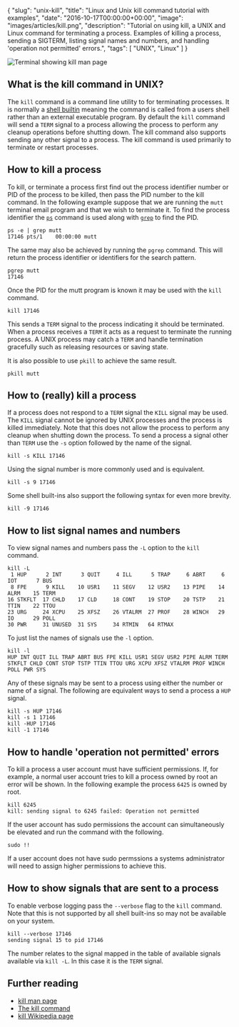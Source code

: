 {
  "slug": "unix-kill",
  "title": "Linux and Unix kill command tutorial with examples",
  "date": "2016-10-17T00:00:00+00:00",
  "image": "images/articles/kill.png",
  "description": "Tutorial on using kill, a UNIX and Linux command for terminating a process. Examples of killing a process, sending a SIGTERM, listing signal names and numbers, and handling 'operation not permitted' errors.",
  "tags": [
    "UNIX",
    "Linux"
  ]
}

![Terminal showing kill man page][2]

## What is the kill command in UNIX?

The `kill` command is a command line utility to for terminating processes. It is normally a [shell builtin][3] meaning the command is called from a users shell rather than an external executable program. By default the `kill` command will send a `TERM` signal to a process allowing the process to perform any cleanup operations before shutting down. The kill command also supports sending any other signal to a process. The kill command is used primarily to terminate or restart processes.  

## How to kill a process

To kill, or terminate a process first find out the process identifier number or PID of the process to be killed, then pass the PID number to the kill command. In the following example suppose that we are running the `mutt` terminal email program and that we wish to terminate it. To find the process identifier the [`ps`][5] command is used along with [`grep`][6] to find the PID.

    ps -e | grep mutt
    17146 pts/1    00:00:00 mutt

The same may also be achieved by running the `pgrep` command. This will return the process identifier or identifiers for the search pattern.

    pgrep mutt
    17146

Once the PID for the mutt program is known it may be used with the `kill` command.

    kill 17146

This sends a `TERM` signal to the process indicating it should be terminated. When a process receives a `TERM` it acts as a request to terminate the running process. A UNIX process may catch a `TERM` and handle termination gracefully such as releasing resources or saving state. 

It is also possible to use `pkill` to achieve the same result.
    
    pkill mutt

## How to (really) kill a process

If a process does not respond to a `TERM` signal the `KILL` signal may be used. The `KILL` signal cannot be ignored by UNIX processes and the process is killed immediately. Note that this does not allow the process to perform any cleanup when shutting down the process. To send a process a signal other than `TERM` use the `-s` option followed by the name of the signal.

    kill -s KILL 17146

Using the signal number is more commonly used and is equivalent. 

    kill -s 9 17146

Some shell built-ins also support the following syntax for even more brevity.

    kill -9 17146

## How to list signal names and numbers

To view signal names and numbers pass the `-L` option to the `kill` command. 

    kill -L
     1 HUP      2 INT      3 QUIT     4 ILL      5 TRAP     6 ABRT     6 IOT      7 BUS
     8 FPE      9 KILL    10 USR1    11 SEGV    12 USR2    13 PIPE    14 ALRM    15 TERM
    16 STKFLT  17 CHLD    17 CLD     18 CONT    19 STOP    20 TSTP    21 TTIN    22 TTOU
    23 URG     24 XCPU    25 XFSZ    26 VTALRM  27 PROF    28 WINCH   29 IO      29 POLL
    30 PWR     31 UNUSED  31 SYS     34 RTMIN   64 RTMAX

To just list the names of signals use the `-l` option.

    kill -l
    HUP INT QUIT ILL TRAP ABRT BUS FPE KILL USR1 SEGV USR2 PIPE ALRM TERM STKFLT CHLD CONT STOP TSTP TTIN TTOU URG XCPU XFSZ VTALRM PROF WINCH POLL PWR SYS

Any of these signals may be sent to a process using either the number or name of a signal. The following are equivalent ways to send a process a `HUP` signal.

    kill -s HUP 17146
    kill -s 1 17146
    kill -HUP 17146
    kill -1 17146

## How to handle 'operation not permitted' errors

To kill a process a user account must have sufficient permissions. If, for example, a normal user account tries to kill a process owned by root an error will be shown. In the following example the process `6425` is owned by root.

    kill 6245
    kill: sending signal to 6245 failed: Operation not permitted

If the user account has sudo permissions the account can simultaneously be elevated and run the command with the following.
  
    sudo !!

If a user account does not have sudo permssions a systems administrator will need to assign higher permissions to achieve this. 

## How to show signals that are sent to a process

To enable verbose logging pass the `--verbose` flag to the `kill` command. Note that this is not supported by all shell built-ins so may not be available on your system.

    kill --verbose 17146
    sending signal 15 to pid 17146

The number relates to the signal mapped in the table of available signals available via `kill -L`. In this case it is the `TERM` signal.

## Further reading 
* [kill man page][1]
* [The kill command][7]
* [kill Wikipedia page][4]

[1]: http://linux.die.net/man/1/kill
[2]: /images/articles/kill.png "Linux and Unix kill command"
[3]: https://en.wikipedia.org/wiki/Shell_builtin
[4]: https://en.wikipedia.org/wiki/Kill_(command)#Unix_and_Unix-like
[5]: https://shapeshed.com/unix-ps/
[6]: https://shapeshed.com/unix-grep/
[7]: http://linfo.org/kill.html
